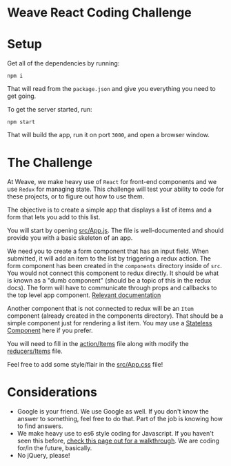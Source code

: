 # Weave React Coding Challenge

# Setup
Get all of the dependencies by running:
```
npm i
```
That will read from the `package.json` and give you everything you need to get going.

To get the server started, run:
```
npm start
```
That will build the app, run it on port `3000`, and open a browser window.

# The Challenge
At Weave, we make heavy use of `React` for front-end components and we use `Redux` for managing state. This challenge will test your ability to code for these projects, or to figure out how to use them.

The objective is to create a simple app that displays a list of items and a form that lets you add to this list.

You will start by opening [src/App.js](./src/App.js). The file is well-documented and should provide you with a basic skeleton of an app.

We need you to create a form component that has an input field. When submitted, it will add an item to the list by triggering a redux action. The form component has been created in the `components` directory inside of `src`. You would not connect this component to redux directly. It should be what is known as a "dumb component" (should be a topic of this in the redux docs). The form will have to communicate through props and callbacks to the top level app component.
[Relevant documentation](http://redux.js.org/docs/basics/UsageWithReact.html)

Another component that is not connected to redux will be an `Item` component (already created in the components directory). That should be a simple component just for rendering a list item. You may use a [Stateless Component](https://facebook.github.io/react/docs/reusable-components.html#stateless-functions) here if you prefer.

You will need to fill in the [action/Items](./src/action/Items) file along with modify the [reducers/Items](./src/reducers/Items) file.

Feel free to add some style/flair in the [src/App.css](./src/App.css) file!

# Considerations
- Google is your friend. We use Google as well. If you don't know the answer to something, feel free to do that. Part of the job is knowing how to find answers.
- We make heavy use to es6 style coding for Javascript. If you haven't seen this before, [check this page out for a walkthrough](https://babeljs.io/docs/learn-es2015/). We are coding for/in the future, basically.
- No jQuery, please!
